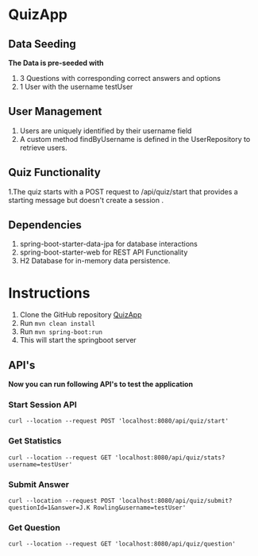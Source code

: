 # QuizApp

## Data Seeding

**The Data is pre-seeded with**
1. 3 Questions with corresponding correct answers and options
2. 1 User with the username testUser

## User Management
1. Users are uniquely identified by their username field
2. A custom method findByUsername is defined in the UserRepository to retrieve users.

## Quiz Functionality
1.The quiz starts with a POST request to /api/quiz/start that provides a starting message but doesn't create a session .

## Dependencies
1. spring-boot-starter-data-jpa for database interactions
2. spring-boot-starter-web for REST API Functionality
3. H2 Database for in-memory data persistence.

# Instructions

1. Clone the GitHub repository [QuizApp](https://github.com/techbrothers3/QuizApp)
2. Run `mvn clean install`
3. Run `mvn spring-boot:run`
4. This will start the springboot server

## API's
**Now you can run following API's to test the application**
### Start Session API
`curl --location --request POST 'localhost:8080/api/quiz/start'`
### Get Statistics
`curl --location --request GET 'localhost:8080/api/quiz/stats?username=testUser'`
### Submit Answer
`curl --location --request POST 'localhost:8080/api/quiz/submit?questionId=1&answer=J.K Rowling&username=testUser'`
### Get Question
`curl --location --request GET 'localhost:8080/api/quiz/question'`